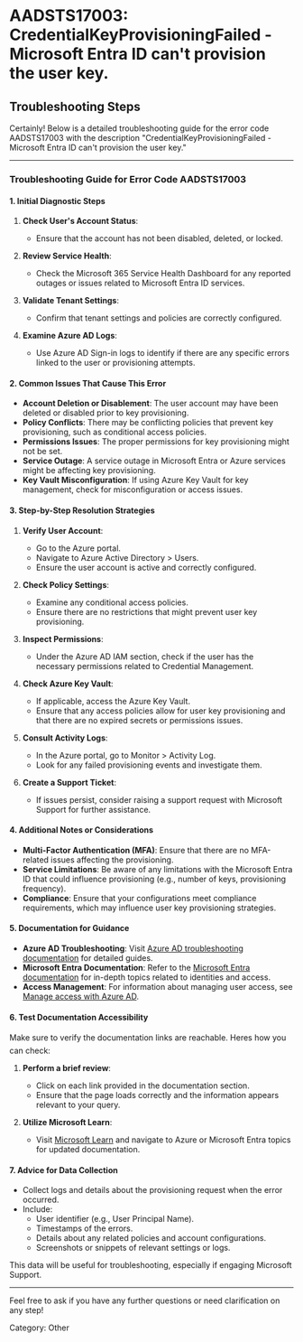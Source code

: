
# AADSTS17003: CredentialKeyProvisioningFailed - Microsoft Entra ID can't provision the user key.


## Troubleshooting Steps
Certainly! Below is a detailed troubleshooting guide for the error code AADSTS17003 with the description "CredentialKeyProvisioningFailed - Microsoft Entra ID can't provision the user key."

---

### Troubleshooting Guide for Error Code AADSTS17003

#### 1. Initial Diagnostic Steps

1. **Check User's Account Status**:
   - Ensure that the account has not been disabled, deleted, or locked.

2. **Review Service Health**:
   - Check the Microsoft 365 Service Health Dashboard for any reported outages or issues related to Microsoft Entra ID services.

3. **Validate Tenant Settings**:
   - Confirm that tenant settings and policies are correctly configured.

4. **Examine Azure AD Logs**:
   - Use Azure AD Sign-in logs to identify if there are any specific errors linked to the user or provisioning attempts.

#### 2. Common Issues That Cause This Error

- **Account Deletion or Disablement**: The user account may have been deleted or disabled prior to key provisioning.
- **Policy Conflicts**: There may be conflicting policies that prevent key provisioning, such as conditional access policies.
- **Permissions Issues**: The proper permissions for key provisioning might not be set.
- **Service Outage**: A service outage in Microsoft Entra or Azure services might be affecting key provisioning.
- **Key Vault Misconfiguration**: If using Azure Key Vault for key management, check for misconfiguration or access issues.

#### 3. Step-by-Step Resolution Strategies

1. **Verify User Account**:
   - Go to the Azure portal.
   - Navigate to Azure Active Directory > Users.
   - Ensure the user account is active and correctly configured.

2. **Check Policy Settings**:
   - Examine any conditional access policies.
   - Ensure there are no restrictions that might prevent user key provisioning.

3. **Inspect Permissions**:
   - Under the Azure AD IAM section, check if the user has the necessary permissions related to Credential Management.

4. **Check Azure Key Vault**:
   - If applicable, access the Azure Key Vault.
   - Ensure that any access policies allow for user key provisioning and that there are no expired secrets or permissions issues.

5. **Consult Activity Logs**:
   - In the Azure portal, go to Monitor > Activity Log.
   - Look for any failed provisioning events and investigate them.

6. **Create a Support Ticket**:
   - If issues persist, consider raising a support request with Microsoft Support for further assistance.

#### 4. Additional Notes or Considerations

- **Multi-Factor Authentication (MFA)**: Ensure that there are no MFA-related issues affecting the provisioning.
- **Service Limitations**: Be aware of any limitations with the Microsoft Entra ID that could influence provisioning (e.g., number of keys, provisioning frequency).
- **Compliance**: Ensure that your configurations meet compliance requirements, which may influence user key provisioning strategies.

#### 5. Documentation for Guidance

- **Azure AD Troubleshooting**: Visit [Azure AD troubleshooting documentation](https://docs.microsoft.com/en-us/azure/active-directory/hybrid/troubleshoot) for detailed guides.
- **Microsoft Entra Documentation**: Refer to the [Microsoft Entra documentation](https://docs.microsoft.com/en-us/entra/) for in-depth topics related to identities and access.
- **Access Management**: For information about managing user access, see [Manage access with Azure AD](https://docs.microsoft.com/en-us/azure/active-directory/roles/manage-roles).

#### 6. Test Documentation Accessibility

Make sure to verify the documentation links are reachable. Heres how you can check:

1. **Perform a brief review**:
   - Click on each link provided in the documentation section.
   - Ensure that the page loads correctly and the information appears relevant to your query.

2. **Utilize Microsoft Learn**:
   - Visit [Microsoft Learn](https://learn.microsoft.com) and navigate to Azure or Microsoft Entra topics for updated documentation.

#### 7. Advice for Data Collection

- Collect logs and details about the provisioning request when the error occurred.
- Include:
  - User identifier (e.g., User Principal Name).
  - Timestamps of the errors.
  - Details about any related policies and account configurations.
  - Screenshots or snippets of relevant settings or logs.

This data will be useful for troubleshooting, especially if engaging Microsoft Support.

---

Feel free to ask if you have any further questions or need clarification on any step!

Category: Other